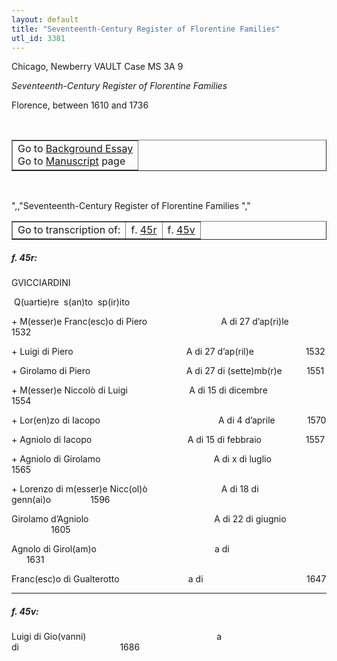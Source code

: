 ```yaml
---
layout: default
title: "Seventeenth-Century Register of Florentine Families"
utl_id: 3381
---
```


<p>Chicago, Newberry VAULT Case MS 3A 9</p>
<p style=""margin-left:.25in;""><em>Seventeenth-Century Register of Florentine Families</em></p>
<p style=""margin-left:.25in;"">Florence, between 1610 and 1736</p>
<p style=""font-size: 0.1em;""> </p>
<table border=""0.5"" cellpadding=""1"" cellspacing=""1"" style=""width: 200px; background-color:#F8F8F8;""><tbody style=""border-color:#ccc""><tr style=""border-color:#ccc""><td>Go to <a href=""https://italian-paleography.library.utoronto.ca/content/about_IP_053"" style=""font-weight:300;"" target=""_blank"">Background Essay</a><br />
			Go to <a href=""https://italian-paleography.library.utoronto.ca/islandora/object/italianpaleography%3AIP_053"" style=""font-weight:300;"" target=""_blank"">Manuscript</a> page</td>
</tr></tbody></table><p> </p>
",,"Seventeenth-Century Register of Florentine Families
","
<table border=""0.5"" cellpadding=""1"" cellspacing=""1"" style=""width: 280px; margin-left: 0.25in;""><tbody><tr style=""border-color:#B3B6B7""><td style=""text-align:center"">Go to transcription of:</td>
<td style=""text-align:center"">f. <a href=""#1"">45r</a></td>
<td style=""text-align:center"">f. <a href=""#2"">45v</a></td>
</tr></tbody></table>
<h5 id=""1"" style=""color:#555;"">f. 45r:</h5>
<p>GVICCIARDINI</p>
<p> Q(uartie)re  s(an)to  sp(ir)ito</p>
<p>+ M(esser)e Franc(esc)o di Piero                              A di 27 d’ap(ri)le         1532</p>
<p>+ Luigi di Piero                                              A di 27 d’ap(ril)e                     1532</p>
<p>+ Girolamo di Piero                                       A di 27 di (sette)mb(r)e          1551</p>
<p>+ M(esser)e Niccolò di Luigi                         A di 15 di dicembre                1554</p>
<p>+ Lor(en)zo di Iacopo                                                A di 4 d’aprile             1570</p>
<p>+ Agniolo di Iacopo                                       A di 15 di febbraio                  1557</p>
<p>+ Agniolo di Girolamo                                              A di x di luglio                       1565</p>
<p>+ Lorenzo di m(esser)e Nicc(ol)ò                              A di 18 di genn(ai)o                1596</p>
<p>Girolamo d’Agniolo                                                   A di 22 di giugnio                   1605</p>
<p>Agnolo di Girol(am)o                                                a di                                          1631</p>
<p>Franc(esc)o di Gualterotto                            a di                                          1647</p>

<hr /><h5 id=""2"" style=""color:#555;"">f. 45v:</h5>
<p>Luigi di Gio(vanni)                                                     a di                                         1686</p>
